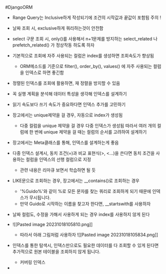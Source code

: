 #DjangoORM
- Range Query는 Inclusive하게 작성되기에 조건의 시작값과 끝값이 포함됨 주의 !
- 날짜 조회 시, exclusive하게 쿼리하는것이 안전함
- select 구문 조회 시, only()를 사용해서 n+1문제를 방지하는 select_related 나 prefetch_related() 가 정상작동 하도록 하자
- 기본적으로 조회에 자주 사용되는 컬럼은 index를 생성하면 조회속도가 향상됨
	- ORM메소드를 기준으로 filter(), order_by(), values() 에 자주 사용되는 컬럼을 인덱스로 하면 좋긴함
- 정렬된 인덱스를 조회에 활용하면, 재 정렬을 방지할 수 있음
- 꼭 실행 계획을 분석해 데이터 특성을 생각해 인덱스를 설계하기
- 읽기 속도보다 쓰기 속도가 중요하다면 인덱스 추가를 고민하기
- 장고에서는 unique제약을 걸 경우, 자동으로 index가 생성됨
	- 다중 컬럼을 unique 제약을 걸 경우 다중 인덱스가 생성됨
	  따라서 여러 개의 컬럼에 한 번에 unique 제약을 걸 때는 컬럼의 순서를 고려하여 설계하기
- 장고에서는 Meta클래스를 통해, 인덱스를 설계하는게 좋음
- 다중 인덱스 설계시, 동치 조건(=)과 비교 표현식(>, <...)을 쓴다면 동치 조건을 사용하는 컬럼을 인덱스의 선행 컬럼으로 지정
	- 관련 내용은 리마큐 보면서 학습하면 될 듯
- LIKE문으로 조회하는 경우, 장고에서는 __contains()로 조회하는 경우
	- '%Guido%'와 같이 %로 모든 문자를 찾는 쿼리로 조회하게 되기 때문에 인덱스가 무시됩니다.
	- 만약 Guido로 시작하는 이름을 찾고자 한다면, __startswith를 사용하자
- 날짜 컬럼도, 수정을 가해서 사용하게 되는 경우 index를 사용하지 않게 된다
- ![[Pasted image 20231018105810.png]]
	- 따라서 아래 그림처럼 사용하자
	![[Pasted image 20231018105834.png]]

- 인덱스를 통한 탐색시, 인덱스만으로도 필요한 데이터를 다 조회할 수 있게 된다면 추가적으로 원본 테이블을 조회하지 않게 됩니다.
	- 커버링 인덱스
- 